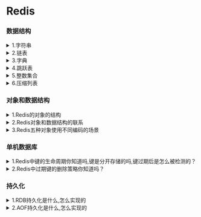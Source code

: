 <h1>Redis</h1>
<h3>数据结构</h3>
<details><summary>1.字符串</summary>
<li>redis中的字符串是动态字符串,叫SDS
  <li><b>redis中用到sds的地方</b>：1.字符串对象：除了字符串值对象外,所有的键值对的键都是字符串对象；2.AOF持久化的输入缓冲区是用SDS实现的
  <li><b>SDS的内部结构</b>：<br>(i) buf数组,是一个char类型数组,记录字符串内容。<br>(ii) free属性,int类型,记录buf数组中没有使用的字节的数量。<br>(iii) len属性记录已经使用的字节数量。
  <li><b>SDS和C字符串的区别</b>：
    <br>(i) C字符串需要<b>O（n）</b>获取字符串<b>长度</b>；而SDS只需要<b>O（1）</b>获取字符串<b>长度</b>。
    <br>(ii) C字符串API操作<b>不安全</b>,可能会造成缓冲区溢出；而SDS API操作<b>安全</b>,因为在修改字符串前,会先判断会不会造成字符串缓冲区溢出,如果会的话就会先扩展字符串再修改。
    <br>(iii) SDS的<b>内存重分配</b>次数比C字符串<b>少</b>,这个得益于两个策略——<br>
     &nbsp&nbsp&nbsp&nbsp &nbsp&nbsp(1) 第一个是空间预分配策略,就是API对字符串进行扩展的时候,会分配额外的未使用空间,分配空间的大小取决于SDS的长度：如果SDS的长度小于1MB,那么分配的大小就是同样长度的字符串len属性的长度；如果SDS的长度大于1MB,那么分配的大小就是1MB。
      <br>&nbsp&nbsp&nbsp&nbsp&nbsp&nbsp(2) 第二个是惰性空间释放策略,API在对字符串进行缩短操作的时候,不会释放空闲的未使用空间,而是通过free属性记录未保存的空间长度,以便进行扩展的时候就不用再重分配空间了。（当然API也支持手动释放未保存空间的操作）
    <br>(iv) SDS buf数组保存的<b>数据类型</b>比C字符串<b>更丰富</b>。C字符串只能保存ASCII数据,且不能保存空字符,C字符串遇到的第一个空字符会被视作字符串的结束标志；而SDS不仅能保存ASCII数据,还能保存空字符,以及图片、音频等二进制数据,更加丰富。
    <br>(v) C字符串相较于SDS字符串的唯一好处是,C字符串能使用<b>全部</b>的<b>string.h</b>库中的函数,而SDS只能兼容<b部分</b>string.h库中的函数。
</details>
    <details><summary>2.链表</summary>
      <li>Redis中的链表是list结构体,里面有指向表头的指针head,和指向表尾的指针tail,类型是listnode类型。然后还有一个记录所含节点数的len属性,是unsigned long类型的,以及三个成员函数：dup复制节点函数、free释放节点函数和match对比节点函数,类型都是void*无类型指针,目的是为了实现链表的多态。
       <li>然后链表的每个节点listnode串联成链表,然后这链表是双端无环,也就是每个节点都有指向前一个节点的prev指针和指向后一个节点的next指针。最后节点存储是值是void*无类型指针,指向存储的值对象,也是为了实现多态。
</details>
<details><summary>3.字典</summary>
  <li>Redis中的字典的实现我自己把它分为三层：最低层是单向链表,也可以说哈希表节点,链表中的每个元素都是一个键值对,每个单向链表就是一个哈希表节点；哈希表节点数组构成哈希表,所以第二层是哈希表；最后由两个哈希表形成一个字典,这才形成了顶层结构字典。
  <li>关于Redis字典添加键值对,Redis在添加一个键值对的时候,字典通过哈希算法往哈希表中添加节点。期间根据字典维护的负载因子判断是否进行rehash,也就是重新散列。
    <br><b>下面我可以来为刚刚提到的每个概念进行展开讲解包括各层结构、使用哈希算法插入键值对的一些关键点还有rehash的方式</b>:
    <li>首先是最外层的字典,他是一个dict结构体：<br>&nbsp&nbsp&nbsp&nbsp（1）其中type属性是一个指向dictType结构的指针,这个dictType结构封装了各种操作特定类型的键值对的函数。<br>&nbsp&nbsp&nbsp&nbsp（2）dict结构体中还有一个private属性,这个属性保存了需要传给dictType结构中特定类型函数的可选参数。<br>&nbsp&nbsp&nbsp&nbsp（3）另外dict结构体中还含有一个rehashidx属性,记录rehash进行时的当前索引,当没有进行rehash时,它的值是-1<br>&nbsp&nbsp&nbsp&nbsp（4）除此之外就是他的核心结构:ht数组,是一个哈希表数组,且数组大小固定是2,也就是说存储两个哈希表——哈希表[0]和哈希表[1],类型都是dictht结构体,哈希表0用于存储键值对,哈希表1用于rehash。
    <li>然后是第二层——哈希表,也就是刚刚讲到的dictht结构体:
      <br>&nbsp&nbsp&nbsp&nbsp（1）dictht结构体有三个属性:size、sizemask、used,都是unsigned long类型的。其中size记录哈希表的大小,sizemask记录哈希表大小掩码用于计算加入键值对时的索引,sizemask总是等于size-1,used记录哈希表中已有节点的数量。
      <br>&nbsp&nbsp&nbsp&nbsp（2）除此之外就是dictht结构体的核心——table数组,是一个指针数组,每个指针元素都指向一个哈希表节点。
    <li>那么就到了第三层,最低层——哈希表节点,哈希表节点是dictEntry结构体:
      <br>&nbsp&nbsp&nbsp&nbsp（1）dictEntry结构体有两个属性和一个指针,指针就是next指针,指向下一个dictEntry结构体,也就是通过next指针形成了单向链表解决哈希冲突。
      <br>&nbsp&nbsp&nbsp&nbsp（2）dictEntry的两个属性分别是key和v,key就是键值对的键,是void*无类型指针,指向键对象；v就是键值对的值,是一个union集合,可选类型有void*无类型指针、uint64_t和int64_t
      <br><b>以上这就是整个字典结构上的组成</b>。
     <li>之后我再讲一下加入键值对的步骤,加入键值对就三步:
       <br>&nbsp&nbsp&nbsp&nbsp（1）首先是通过调用dictType中的函数计算键的hash值,通过MurmurHash2算法。<br>&nbsp&nbsp&nbsp&nbsp（2）第二步是将sizemask和哈希值进行按位与运算得出要插入的索引值。<br>&nbsp&nbsp&nbsp&nbsp（3）第三步就是通过计算出的索引值,找到当前允许键值对的哈希表的索引,把键值对插入到那个索引的单向链表的表头,就完毕了。<br>
       <b>最后再讲下Rehash</b>
     <li>
       字典在不断扩充或者减少的时候需要进行rehash来调整哈希表结构。字典通过判断负载因子和服务器当前的运行情况来判断是否进行rehash。负载因子=正在使用的哈希表的used属性除以size属性。
       <br>&nbsp&nbsp&nbsp&nbsp&nbsp&nbsp（1）当服务器没有进行BGSAVE命令或者BGREWRITER命令的时候,如果负载因子>=1就执行rehash扩展操作。
       <br>&nbsp&nbsp&nbsp&nbsp&nbsp&nbsp（2）当服务器正在执行BGSAVE命令或者BGREWRITER命令的时候,如果负载因子>=5就执行rehash扩展操作。
       <br>&nbsp&nbsp&nbsp&nbsp&nbsp&nbsp（3）当负载因子<=0.1的时候,程序会自动开始对哈希表进行rehash收缩操作
    <li>rehash的步骤不是一次性的,而是分多次、渐进式地进行,rehash的步骤有四步:
       <br>&nbsp&nbsp&nbsp&nbsp（1）第一步是为哈希表1分配足够的空间：如果执行的是扩展操作,那么哈希表1的空间大小为第一个>=哈希表0的used属性的两倍的一个二次方幂（这里可以举例）;如果执行的收缩操作,那么哈希表1的代销是第一个>=哈希表0的used属性的二次方幂。
       <br>&nbsp&nbsp&nbsp&nbsp（2）第二步是将字典的rehashidx设置为0,表示rehash工作开始,而rehashidx的值就是代表之后转移的时候应该存放的目标索引是多少,从0开始。
       <br>&nbsp&nbsp&nbsp&nbsp（3）第三步就是转移,将哈希表0中的键值对转移到哈希表1中,这个步骤不是一次性的,而是渐进的,每次对字典进行添加、删除、查找、更新的操作都会顺便从哈希表0中转移一个哈希表节点到哈希表1中,转移的时候需要对键值对进行重新散列操作（也就是重新计算索引值和hash值）。所以每次操作都会使rehashidx的值加1。
       <br>&nbsp&nbsp&nbsp&nbsp（4）第四步是当哈希表0的键值对都转移到了哈希表1的时候,字典将rehashidx的值设置为-1,再将哈希表1设置为哈希表0,哈希表0设置为哈希表1,将新的哈希表1清空为空表,rehash操作完成。
</details>
<details><summary>4.跳跃表</summary>
  <li>跳跃表的核心是一个个串联起来的跳跃表节点,通过跳跃表节点来存储数据,每个跳跃表节点存储指向数据的指针,这里的数据通常是字符串对象。
  <li>跳跃表的特点是有序以及能快速访问查找某个节点。<b>有序</b>是因为每个跳跃表节点都有一个分值属性,跳跃表节点按照分值从小到大排序,当分值相同的时候按字符串对象的字典序从小到大排序；<b>快速访问</b>是因为每个跳跃表节点上都有许多层,层高是一个介于1到32之间的随机数,每个层都有一个指向其它节点的指针和跨度属性,通过这些层的指针不断向后跳跃查找从而实现快速访问,通过跨度计算某个节点的排名。通过跳跃表算法进行建层,它的查找复杂度是平均O(logN)、最坏O(N)的复杂度。
  <li>除此之外,跳跃表结构有同时指向表头节点和表尾节点的指针,而且每个跳跃表节点都有后退指针,所以也支持从后向前遍历,但后退只指向前面一位,不能跳跃。
  <li>另外返回跳跃表的节点个数是O(1),因为跳跃表有length属性记录跳跃表节点个数；还有一个level属性记录除了表头节点外层数最高的节点的层数。
  <!--<li>不过Redis中使用跳跃表的场景不多：1个是可以用来实现有序集合键；另一个是在集群节点中用做内部数据结构。-->
</details>    
<details><summary>5.整数集合</summary>
  <li>整数集合是一个可以保存int16、int32、int64等整数值的有序集合,即没有重复元素。
  <!--<li>它的使用场景是 当集合内的元素不多且都是int整型元素时,Redis会采用整数集合作为集合键的底层实现。-->
  <li>整数集合内有一个contents数组和一个encoding属性,contents数组存储集合内的数据,数据类型有encoding决定,还有length属性能O(1)返回集合的大小
  <li>需要注意的是,整数集合有升级的操作,就是说它的contents数组内的数据的类型不是固定的,当新加入的数的类型比集合内所有的数据类型都要长时,就会进行升级,也就是说会先扩展数组的空间后将所有集合内的数据都提升至新加入的数据的类型,再把新数据加入到集合中。不过升级是不可逆的,即不能降级。升级这个操作是既兼顾了内存同时兼顾灵活性的一种做法。
</details>
<details><summary>6.压缩列表</summary>
<li>压缩列表是由连续的内存块组成的顺序型数据结构,它的特点是节约内存。
<!--<li>压缩列表的使用场景主要是作为列表键和哈希键的底层实现之一。当列表键中的每个列表项或者哈希键中的每个键和值 要么是小整数,要么是短字符串时,就会采用压缩列表作为列表键或者哈希键的底层实现。-->
<li>压缩列表的组成有5部分:<br>&nbsp&nbsp&nbsp&nbsp(i)第一部分是zlbytes属性,记录整个压缩列表所占的内存字节数;
  <br>&nbsp&nbsp&nbsp&nbsp(2)第二部分是zltail属性,记录压缩列表表尾的节点距离列表的起始地址有多少字节,通过这个偏移量可以O(1)得到表尾节点的地址;<br>&nbsp&nbsp&nbsp&nbsp(3)第三部分是zllen属性,记录压缩列表的节点数;<br>&nbsp&nbsp&nbsp&nbsp(4)第四部分是各个节点,也是压缩列表的主要组成部分;<br>&nbsp&nbsp&nbsp&nbsp(5)第五部分是zlend,用来标记压缩列表的末端
  <li>而压缩列表的单个节点有三个属性,content属性记录节点的值,encoding属性记录节点值的数据类型和长度,还有一个关键属性是<b>previous_entry_length</b>,记录前一个节点的长度,之所以记录这个是为了通过当前节点的地址和该属性计算出前一个节点的地址,从而实现<b>遍历</b>。这个属性的<b>大小</b>不是固定的,要么1字节要么5字节,如果前一个节点的长度小于254字节,那么这个属性就是1字节的,反之就是5字节的。
    所以由于其可变性,就涉及到一个<b>连锁更新</b>的问题,就是如果新加入或者删除某一个节点可能导致下一个节点的previous_entry_length属性的大小改变从而导致下一个节点从小于254字节变成了大于254字节,从而导致再下一个节点大小改变,这就是连锁更新。所以最坏的情况下连锁更新会导致<b>N次空间重分配</b>操作,而每次空间重分配的最坏复杂度是O（N）,所以连锁更新的最坏复杂度是O（N²）,但实际上发生的几率极低,平均下来压缩列表的操作的复杂度是O(N)的
</details>
    <h3>对象和数据结构</h3>
<details><summary>1.Redis的对象的结构</summary>
  <li>Redis中的对象都是一个redisObject结构体
  <li>这个结构体中的type属性记录了对象的类型
  <li>encoding属性记录了对象的所使用的编码
  <li>lru属性记录对象最后一次被访问的时间,通过当前时间减去lru的时间得到键的空转时长,如果服务器开启了maxmemory功能的话,空转时长较长的键就会优先被删除,节约了内存。
  <li>还有refcount属性用于引用计数
  <li>ptr指针,指向对象使用的数据结构。
  <li>通过refcount和ptr指针实现了对象的引用计数、内存共享和内存回收。原理就是新建一个对象的时候初始化refcount为1,之后每被共享或者被使用一次,refcount就会加一,不再被共享的时候就减一,如果为0就会执行内存回收。
</details>
<details><summary>2.Redis对象和数据结构的联系</summary>
  <li>首先Redis由5种对象,然后数据结构严格来说有8种（还有一种说法是忽略了底层数据结构,把对象当成数据结构的,所以会认为Redis有5种数据结构）
  <li>5种对象分别是字符串对象、列表对象、哈希对象、集合对象、有序集合对象；<br>&nbsp&nbsp&nbsp&nbsp 8种数据结构几乎每种数据结构都对应了一个编码,不过有一个例外,skiplist编码同时使用了跳跃表和字典作为底层数据结构,这些编码前面都有前缀Redis_coding_。<br>&nbsp&nbsp&nbsp&nbsp 8种数据结构分别是整数(编码:INT)、embstr编码的字符串(编码:EMBSTR)、简单字符串(编码:RAW)、字典(编码:HT)、双端链表(编码:LINKEDLIST)、压缩列表(编码:ZIPLIST)、整数集合(编码:INTSET)、跳跃表(编码:SKIPLIST,不过这个编码还得用到字典,所以这个编码要用到两个数据结构)。
  <li>5种对象和数据结构的关系更主要体现在5种对象所使用的编码上。<br>&nbsp&nbsp&nbsp&nbsp字符串对象可以使用三种编码:INT、EMBSTR、RAW（有三种选择,但每个对象只使用其中一个编码）;<br>&nbsp&nbsp&nbsp&nbsp其他对象都可以使用两种编码,列表对象可以使用ZIPLIST或者LINKEDLIST;<br>&nbsp&nbsp&nbsp&nbsp哈希对象使用ZIPLIST或者HT;<br>&nbsp&nbsp&nbsp&nbsp集合对象使用INTSET或者HT;<br>&nbsp&nbsp&nbsp&nbsp有序集合对象使用ZIPLIST或者SKIPLIST。
</details>
<details><summary>3.Redis五种对象使用不同编码的场景</summary>
<details><summary>字符串对象</summary>
  <li>如果保存的数据可以用long类型表示,就用int编码,数据结构就是int。
  <li>如果保存的是<=39字节的字符串,就用embstr编码。
  <li>否则就是RAW编码。
  <li>需要注意的是,embstr编码的情况下对象是只读的,如果进行了修改,就会改为用RAW编码,RAW和int会根据数据的类型进行互相转换编码。
</details>
  <details><summary>列表对象</summary>
    <li>当列表对象保存的所有字符串元素的长度都<64字节且元素个数<512时,就会采用ziplist编码也就是压缩列表作为底层数据结构。
    <li>否则就是用linkedlist编码,用双端链表作为底层数据结构。
  </details>
  <details><summary>哈希对象</summary>
    <li>当哈希对象保存的键值对的键和值的字符串长度都<64且键值对数量<512时,就会采用ziplist编码。
    <li>否则用hashtable编码,就是采用哈希表作为底层数据结构。
  </details>
  <details><summary>集合对象</summary>
    <li>当集合对象保存的元素都是整数值且数量<=512个时,就会采用intset编码,也就是采用整数集合作为底层数据结构。
    <li>否则采用hashtable编码。
  </details>
  <details><summary>有序集合对象</summary>
    <li>当有序集合保存的元素长度都<64字节且数量<128个时,采用ziplist编码。
    <li>否则使用skiplist编码,也就是同时采用字典和跳跃表作为底层数据结构。
  </details>
</details>
<h3>单机数据库</h3>
<details><summary>1.Redis中键的生命周期你知道吗,键是分开存储的吗,键过期后是怎么被检测的？</summary>
<li>首先Redis在添加一个新的键值对的时候,实际上是将这键值对添加到键空间字典中。Redis是一个键值对数据库服务器,每个服务器都是一个redisDb结构体,这个结构体中的dict字典保存了数据库所有的键值对,所以这个字典被称为键空间。对Redis中的键进行修改或者删除,也都是到这个键空间中找到这个键然后做相应的操作。
<li>与键空间相对的,Redis中还有一个字典,expires字典,被称为过期字典。这个字典中记录了所有键的过期时间,过期字典的键是一个指针,指向数据库中的对象,值记录了这个对象的过期时间。我们可以通过EXPIRE、PEXPIRE、EXPIREAT、PEXPIREAT命令来设置键的过期时间,通过TTL或者PTTL命令来查看键的剩余生存时间。
<li>Redis中检测一个键过期有两步：第一步到过期字典中查找这个键,如果存在的话取出它的过期时间；第二步检查当前UNIX时间戳是否大于它的过期时间,如果是就可以判断这个键过期了。
</details>
<details><summary>2.Redis中过期键的删除策略你知道吗？</summary>
<li>Redis中的过期键的删除是通过惰性删除和定期删除两种策略配合使用的。各有优缺点（自己展开）
<li>我再分别讲一下这两种策略是怎么实现的：首先是惰性删除策略,这个策略主要通过expireIFNeeded函数实现的。Redis中每个读写数据库的命令在执行前都会调用expireIFNeeded函数,当然事先会判断这个键是否存在,如果不存在的话,就直接返回空回复了,否则就会调用这个函数。如果操作键已经过期了,这个函数就会讲这个键从键空间中删除,否则就没有动作。
<li>然后是定期删除策略：这个策略主要通过activeExpireCycle函数实现,每当Redis服务器的周期性函数serverCron函数执行的时候,activeExpireCycle函数就会被调用,每次调用都会从一定数量的数据库中取出一定数量的随机键进行检查,并删除其中的过期键。每次调用结束都会记录这次检查到哪了,下一次调用会接着上一次调用的进度接着检查,这样保证Redis中每个数据库中的所有键都会被检查一遍,循环往复。
</details>
<h3>持久化</h3>
<details><summary>1.RDB持久化是什么,怎么实现的</summary>
<li>RDB持久化就是通过RDB文件来保存和还原Redis服务器中所有数据库的键值对数据的一种方式。
<li>有两个命令能生成RDB文件,一个是SAVE命令,另一个是BGSAVE命令：SAVE命令会阻塞Redis服务器进程,而BGSAVE命令则是通过调用一个子进程去创建RDB文件,所以不会阻塞服务器进程；这两个命令的用法也不同,SAVE是主动调用的,BGSAVE通常是Redis自动运行的。
<li>BGSAVE命令通常需要通过ServerCron函数调用,ServerCron就是Redis周期性运行函数,默认每隔100毫秒就会运行一次,每次运行的时候就会检查save选项所设置的保存条件是否满足,如果满足就会才会执行BGSAVE命令。这里的save选项是多个条件,只要满足其中之一就会执行BGSAVE命令,默认是三个条件：900秒1次、300秒10次和60秒10000次,这个意思就是如果每隔900秒数据库如果进行了1次修改,就会保存,等等。这个信息的获取通过Redis服务器维护的dirty属性和lastsave属性,dirty属性就是距离上一次执行SAVE或者BGSAVE,已经发生了多少次修改,所以每次执行SAVE或者BGSAVE,dirty都会清零；lastsave记录最后一次执行SAVE或者BGSAVE的时间,是一个UNIX时间戳。
<li>在BGSAVE调用子进程期间,服务器仍然可以处理客户端的命令请求,但是对SAVE、BGSAVE、BGREWRITEAOF三个命令的处理和平时不一样。在这时候,SAVE和BGSAVE命令会被拒绝,而BGREWRITEAOF命令会被延迟到BGSAVE子进程执行完毕后再执行,不过反过来的话,如果现在在运行BGREWRITEAOF,客户端的BGSAVE命令会被拒绝,这样表明AOF持久化的优先级是高于RDB持久化的。
<li>然后是关于载入RDB文件。Redis服务器没有专门用于载入RDB文件的命令,只要在Redis启动的时候自动检测到RDB文件的存在就会自动载入RDB文件来恢复数据库状态,也只有在Redis服务器启动的时候会载入RDB文件,载入的时候服务器会处于阻塞状态,直到载入完毕。不过通过RDB文件来恢复数据库状态只有在服务器的AOF持久化关闭的时候才会进行,如果服务器开启了AOF持久化功能,那么会优先使用AOF持久化。
</details>
<details><summary>2.AOF持久化是什么,怎么实现的</summary>
<li>AOF持久化就是通过AOF文件对数据库进行保存和恢复。而AOF文件保存了所有修改数据库的写命令请求,恢复数据库也通过模拟客户端写命令来恢复数据库状态的,AOF文件中的所有命令都是以Redis命令请求协议的格式保存的。
  <li>AOF持久化的实现通过命令追加、文件写入和同步来实现：<b>命令追加</b>就是,当服务器执行完一个写命令后,就会以协议的格式将被执行的写命令追加到服务器的aof_buf缓冲区的末尾；而文件的<b>写入和同步</b>通过调用一个函数,<b>这个函数叫flushAppendOnlyFile</b>,名字很长。首先Redis的服务器进程是一个事件循环,事件循环内有文件事件和时间事件,文件事件是负责接受客户端命令请求以及想客户端发送命令请求的；而时间事件就是执行像serverCron这样定时运行的函数的。而flushAppendOnlyFile这个函数（我后面就简称flush函数把）是在每次事件循环结束之前要调用的,也就是等待文件事件和时间事件结束后才会调用这个函数。然后在这个函数内会<b>根据服务器配置的appendfsync</b>选项的值来决定不同的写入同步行为：首先不管appendfsync属性的值是什么,每次调用flush都会将aof_buf缓冲区内的所有内容写入到AOF文件中；然后如果appendfsync的值是always的话,那flush..那个函数每次调用都会讲aof_buf缓冲区的所有内容同步到AOF文件；如果是appendfsync的值是everysec的话,只有当上一次同步AOF文件的时间举例现在超过1s才会对AOF进行同步,这个同步操作是有一个线程专门负责进行的；如果appendfsync属性的值是no的话,那么flush函数不会对AOF进行同步,什么时候同步只能由操作系统来决定的。这三种属性的效率依次提高,但安全性依次下降。
  <li>然后我讲一下AOF文件的载入和数据还原：通过读入并执行AOF文件中的写命令就能还原服务器状态,所以第一步是<b>创建一个不带网络连接的伪客户端</b>这是因为Redis的写命令必须通过客户端执行。第二步是解析AOF文件读取出一条写命令,第三步是使用伪客户端执行写命令,然后第四步就是重复二、三步直到所有命令执行完毕。这就是AOF载入和数据还原。
  <li>不过如果仅仅单纯记录写命令的话,会导致AOF文件体积过大,所有Redis提供了AOF文件重写功能,AOF文件重写就是创建一个新的AOF文件来替代原有的AOF文件,而新的AOF文件命令更精简,体积更小,更节省空间。不过AOF重写不是通过分析原有的AOF文件进行精简的,而是通过读取现有的服务器的状态,对现有的键值对进行分析,转换成精简的写命令来创建新的AOF文件的。而AOF重写的调用的话通常是Redis自行触发的,不过我们也可以通过调用BGREWRITEAOF命令来进行AOF重写。
  <li>然后我再说一下AOF重写的方式：Redis不希望AOF重写会长时间地阻塞服务器进程,所以将AOF重写放到一个子进程中进行。不过这样的话因为没有阻塞服务器进程,所以在AOF重写的期间,服务器还会继续添加写命令,为了保证AOF重写完毕时保存的状态就是那时候的服务器状态,AOF重写维护了一个AOF重写缓冲区。所以在AOF重写期间,客户端执行的每个写命令都会同时追加到AOF缓冲区和AOF重写缓冲区。而在重写期间,服务器同时做三个工作:一边处理客户端发来的写命令请求,一边讲这个请求写入两个缓冲区中,一边进行对现有的数据库状态执行AOF重写。等子进程重写完毕后,子进程就会发出一个信号,父进程接收后就会调用信号处理函数执行重写最后的工作：这时候才会阻塞服务器进程,将AOF重写缓冲区的指令写入到新的AOF文件中,然后等全部写完再将新的AOF文件改名覆盖现有的AOF文件,重写工作才算完成。所以真正阻塞的时间只有写入AOF缓冲区的指令的时间,效率很高。
</details>







